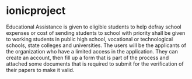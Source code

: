 # ionicproject
Educational Assistance is given to eligible students to help defray school expenses or cost of sending students to school with priority shall be given to working students in public high school, vocational or technological schools, state colleges and universities. The users will be the applicants of the organization who have a limited access in the application. They can create an account, then fill up a form that is part of the process and attached some documents that is required to submit for the verification of their papers to make it valid.
